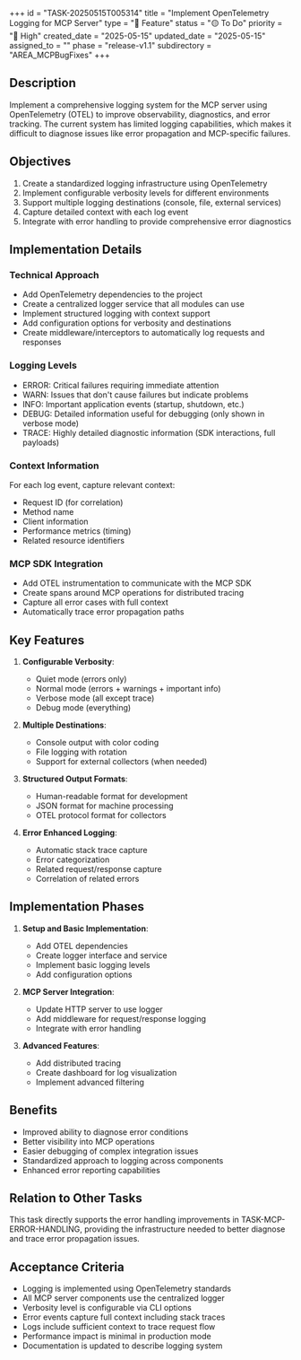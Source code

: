 +++
id = "TASK-20250515T005314"
title = "Implement OpenTelemetry Logging for MCP Server"
type = "🌟 Feature"
status = "🟡 To Do"
priority = "🔼 High"
created_date = "2025-05-15"
updated_date = "2025-05-15"
assigned_to = ""
phase = "release-v1.1"
subdirectory = "AREA_MCPBugFixes"
+++

## Description

Implement a comprehensive logging system for the MCP server using OpenTelemetry (OTEL) to improve observability, diagnostics, and error tracking. The current system has limited logging capabilities, which makes it difficult to diagnose issues like error propagation and MCP-specific failures.

## Objectives

1. Create a standardized logging infrastructure using OpenTelemetry
2. Implement configurable verbosity levels for different environments
3. Support multiple logging destinations (console, file, external services)
4. Capture detailed context with each log event
5. Integrate with error handling to provide comprehensive error diagnostics

## Implementation Details

### Technical Approach

- Add OpenTelemetry dependencies to the project
- Create a centralized logger service that all modules can use
- Implement structured logging with context support
- Add configuration options for verbosity and destinations
- Create middleware/interceptors to automatically log requests and responses

### Logging Levels

- ERROR: Critical failures requiring immediate attention
- WARN: Issues that don't cause failures but indicate problems
- INFO: Important application events (startup, shutdown, etc.)
- DEBUG: Detailed information useful for debugging (only shown in verbose mode)
- TRACE: Highly detailed diagnostic information (SDK interactions, full payloads)

### Context Information

For each log event, capture relevant context:
- Request ID (for correlation)
- Method name
- Client information
- Performance metrics (timing)
- Related resource identifiers

### MCP SDK Integration

- Add OTEL instrumentation to communicate with the MCP SDK
- Create spans around MCP operations for distributed tracing
- Capture all error cases with full context
- Automatically trace error propagation paths

## Key Features

1. **Configurable Verbosity**:
   - Quiet mode (errors only)
   - Normal mode (errors + warnings + important info)
   - Verbose mode (all except trace)
   - Debug mode (everything)

2. **Multiple Destinations**:
   - Console output with color coding
   - File logging with rotation
   - Support for external collectors (when needed)

3. **Structured Output Formats**:
   - Human-readable format for development
   - JSON format for machine processing
   - OTEL protocol format for collectors

4. **Error Enhanced Logging**:
   - Automatic stack trace capture
   - Error categorization
   - Related request/response capture
   - Correlation of related errors

## Implementation Phases

1. **Setup and Basic Implementation**:
   - Add OTEL dependencies
   - Create logger interface and service
   - Implement basic logging levels
   - Add configuration options

2. **MCP Server Integration**:
   - Update HTTP server to use logger
   - Add middleware for request/response logging
   - Integrate with error handling

3. **Advanced Features**:
   - Add distributed tracing
   - Create dashboard for log visualization
   - Implement advanced filtering

## Benefits

- Improved ability to diagnose error conditions
- Better visibility into MCP operations
- Easier debugging of complex integration issues
- Standardized approach to logging across components
- Enhanced error reporting capabilities

## Relation to Other Tasks

This task directly supports the error handling improvements in TASK-MCP-ERROR-HANDLING, providing the infrastructure needed to better diagnose and trace error propagation issues.

## Acceptance Criteria

- Logging is implemented using OpenTelemetry standards
- All MCP server components use the centralized logger
- Verbosity level is configurable via CLI options
- Error events capture full context including stack traces
- Logs include sufficient context to trace request flow
- Performance impact is minimal in production mode
- Documentation is updated to describe logging system
